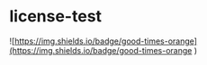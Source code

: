 # license-test

![https://img.shields.io/badge/good-times-orange](https://img.shields.io/badge/good-times-orange
)

